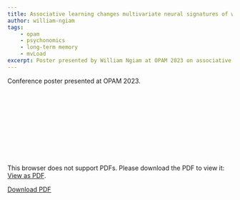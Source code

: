 ```yaml
---
title: Associative learning changes multivariate neural signatures of working memory load
author: william-ngiam
tags:
    - opam
    - psychonomics
    - long-term memory
    - mvLoad
excerpt: Poster presented by William Ngiam at OPAM 2023 on associative learning and working memory.
---
```


Conference poster presented at OPAM 2023.

<object data="https://palm-lab.github.io/images/presentations/OPAM2023.pdf" type="application/pdf">
    <embed src="https://palm-lab.github.io/images/presentations/OPAM2023.pdf">
        <p>This browser does not support PDFs. Please download the PDF to view it: <a href="https://palm-lab.github.io/images/presentations/OPAM2023.pdf">View as PDF</a>.</p>
    </embed>
</object>
<u><a href="https://palm-lab.github.io/images/presentations/OPAM2023.pdf">Download PDF</a></u><br>
